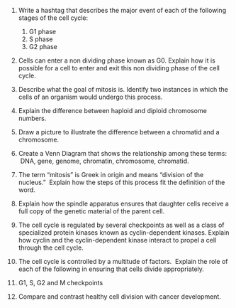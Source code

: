 1. Write a hashtag that describes the major event of each of the following stages of the cell cycle:  
	1. G1 phase  
	2. S phase  
	3. G2 phase
5. Cells can enter a non dividing phase known as G0. Explain how it is possible for a cell to enter and exit this non dividing phase of the cell cycle.

6. Describe what the goal of mitosis is. Identify two instances in which the cells of an organism would undergo this process.

7. Explain the difference between haploid and diploid chromosome numbers.

8. Draw a picture to illustrate the difference between a chromatid and a chromosome.

9. Create a Venn Diagram that shows the relationship among these terms:  DNA, gene, genome, chromatin, chromosome, chromatid.

10. The term “mitosis” is Greek in origin and means “division of the nucleus.”  Explain how the steps of this process fit the definition of the word.

11. Explain how the spindle apparatus ensures that daughter cells receive a full copy of the genetic material of the parent cell.

12. The cell cycle is regulated by several checkpoints as well as a class of specialized protein kinases known as cyclin-dependent kinases. Explain how cyclin and the cyclin-dependent kinase interact to propel a cell through the cell cycle.

13. The cell cycle is controlled by a multitude of factors.  Explain the role of each of the following in ensuring that cells divide appropriately.  
14. G1, S, G2 and M checkpoints

15. Compare and contrast healthy cell division with cancer development.